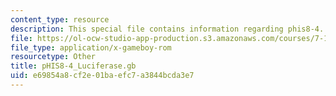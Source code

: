 ```yaml
---
content_type: resource
description: This special file contains information regarding phis8-4.
file: https://ol-ocw-studio-app-production.s3.amazonaws.com/courses/7-15-experimental-molecular-genetics-spring-2015/e69854a8cf2e01baefc7a3844bcda3e7_pHIS8-4_Luciferase.gb
file_type: application/x-gameboy-rom
resourcetype: Other
title: pHIS8-4_Luciferase.gb
uid: e69854a8-cf2e-01ba-efc7-a3844bcda3e7
---
```

